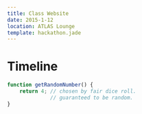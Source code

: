 ```yaml
---
title: Class Website
date: 2015-1-12
location: ATLAS Lounge
template: hackathon.jade
---
```


# Timeline


```javascript
function getRandomNumber() {
    return 4; // chosen by fair dice roll.
              // guaranteed to be random.
}
```

